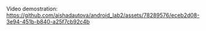 Video demostration:
https://github.com/aishadautova/android_lab2/assets/78289576/eceb2d08-3e94-451b-b840-a25f7cb92c4b
